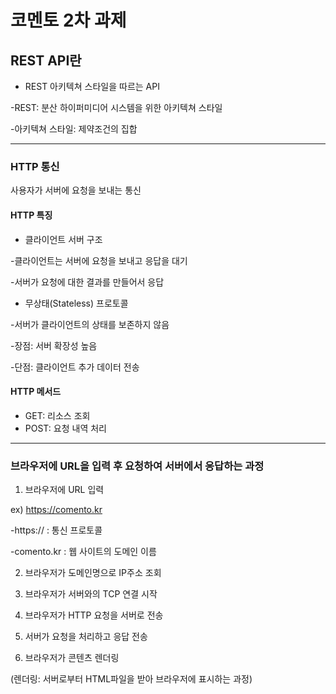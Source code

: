 # 코멘토 2차 과제


## REST API란
- REST 아키텍쳐 스타일을 따르는 API

-REST: 분산 하이퍼미디어 시스템을 위한 아키텍쳐 스타일

-아키텍쳐 스타일: 제약조건의 집합

---

### HTTP 통신

사용자가 서버에 요청을 보내는 통신

#### HTTP 특징
- 클라이언트 서버 구조

-클라이언트는 서버에 요청을 보내고 응답을 대기

-서버가 요청에 대한 결과를 만들어서 응답

- 무상태(Stateless) 프로토콜
  
-서버가 클라이언트의 상태를 보존하지 않음

-장점: 서버 확장성 높음

-단점: 클라이언트 추가 데이터 전송

#### HTTP 메서드
- GET: 리소스 조회
- POST: 요청 내역 처리

---

### 브라우저에 URL을 입력 후 요청하여 서버에서 응답하는 과정

1. 브라우저에 URL 입력
   
ex) https://comento.kr

-https:// : 통신 프로토콜

-comento.kr : 웹 사이트의 도메인 이름

2. 브라우저가 도메인명으로 IP주소 조회

3. 브라우저가 서버와의 TCP 연결 시작

4. 브라우저가 HTTP 요청을 서버로 전송

5. 서버가 요청을 처리하고 응답 전송

6. 브라우저가 콘텐츠 렌더링

(렌더링: 서버로부터 HTML파일을 받아 브라우저에 표시하는 과정)

